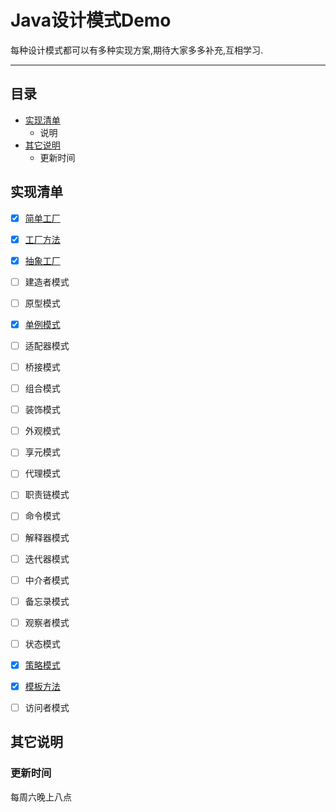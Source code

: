 Java设计模式Demo 
===========================
每种设计模式都可以有多种实现方案,期待大家多多补充,互相学习.
****
## 目录
* [实现清单](#实现清单)
    * 说明
* [其它说明](#其它说明)
    * 更新时间

实现清单
------

- [x] [简单工厂](src/main/java/factory/SimpleFactory.MD)
- [x] [工厂方法](src/main/java/factory/SimpleFactory.MD)
- [x] [抽象工厂](src/main/java/factory/SimpleFactory.MD)
- [ ] 建造者模式
- [ ] 原型模式
- [x] [单例模式](src/main/java/singleton/Singleton.MD)
- [ ] 适配器模式
- [ ] 桥接模式
- [ ] 组合模式
- [ ] 装饰模式
- [ ] 外观模式
- [ ] 享元模式
- [ ] 代理模式
- [ ] 职责链模式
- [ ] 命令模式
- [ ] 解释器模式
- [ ] 迭代器模式
- [ ] 中介者模式
- [ ] 备忘录模式
- [ ] 观察者模式
- [ ] 状态模式
- [x] [策略模式](src/main/java/strategy/Strategy.MD)
- [x] [模板方法](src/main/java/templatemethod/TemplateMethod.MD)
- [ ] 访问者模式


其它说明
------
### 更新时间
每周六晚上八点
